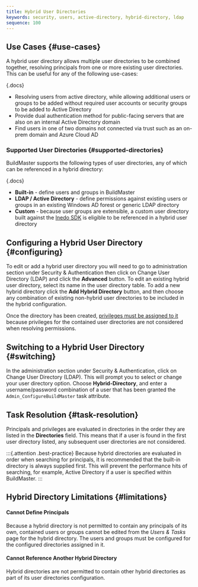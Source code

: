 ```yaml
---
title: Hybrid User Directories
keywords: security, users, active-directory, hybrid-directory, ldap
sequence: 100
---
```


## Use Cases {#use-cases}

A hybrid user directory allows multiple user directories to be combined together, resolving principals from one or more existing user directories. This can be useful for any of the following use-cases:

{.docs}
 - Resolving users from active directory, while allowing additional users or groups to be added without required user accounts or security groups to be added to Active Directory
 - Provide dual authentication method for public-facing servers that are also on an internal Active Directory domain
 - Find users in one of two domains not connected via trust such as an on-prem domain and Azure Cloud AD

### Supported User Directories {#supported-directories}

BuildMaster supports the following types of user directories, any of which can be referenced in a hybrid directory: 

{.docs}
 - **Built-in** - define users and groups in BuildMaster
 - **LDAP / Active Directory** - define permissions against existing users or groups in an existing Windows AD forest or generic LDAP directory
 - **Custom** - because user groups are extensible, a custom user directory built against the [Inedo SDK](/docs/inedosdk/overview) is eligible to be referenced in a hybrid user directory

## Configuring a Hybrid User Directory {#configuring}

To edit or add a hybrid user directory you will need to go to administration section under Security & Authentication then click on Change User Directory (LDAP) and click the **Advanced** button. To edit an existing hybrid user directory, select its name in the user directory table. To add a new hybrid directory click the **Add Hybrid Directory** button, and then choose any combination of existing non-hybrid user directories to be included in the hybrid configuration.

Once the directory has been created, [privileges must be assigned to it](/docs/buildmaster/administration/security#adding-permissions-and-restrictions) because privileges for the contained user directories are not considered when resolving permissions.

## Switching to a Hybrid User Directory {#switching}

In the administration section under Security & Authentication, click on Change User Directory (LDAP). This will prompt you to select or change your user directory option. Choose **Hybrid-Directory**, and enter a username/password combination of a user that has been granted the `Admin_ConfigureBuildMaster` task attribute.

## Task Resolution {#task-resolution}

Principals and privileges are evaluated in directories in the order they are listed in the **Directories** field. This means that if a user is found in the first user directory listed, any subsequent user directories are not considered.

:::{.attention .best-practice}
Because hybrid directories are evaluated in order when searching for principals, it is recommended that the built-in directory is always supplied first. This will prevent the performance hits of searching, for example, Active Directory if a user is specified within BuildMaster.
:::

## Hybrid Directory Limitations {#limitations}

#### Cannot Define Principals

Because a hybrid directory is not permitted to contain any principals of its own, contained users or groups cannot be edited from the *Users & Tasks* page for the hybrid directory. The users and groups must be configured for the configured directories assigned in it.

#### Cannot Reference Another Hybrid Directory

Hybrid directories are not permitted to contain other hybrid directories as part of its user directories configuration.